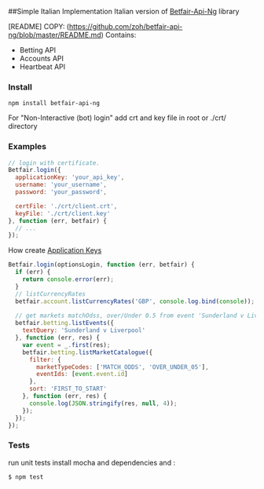 
##Simple Italian Implementation
Italian version of [Betfair-Api-Ng](https://github.com/zoh/betfair-api-ng) library

[README] COPY:
(https://github.com/zoh/betfair-api-ng/blob/master/README.md)
Contains:
* Betting API
* Accounts API
* Heartbeat API

### Install
```
npm install betfair-api-ng
```
For "Non-Interactive (bot) login" add crt and key file in root or ./crt/ directory

### Examples
```js
// login with certificate.
Betfair.login({
  applicationKey: 'your_api_key',
  username: 'your_username',
  password: 'your_password',

  certFile: './crt/client.crt',
  keyFile: './crt/client.key'
}, function (err, betfair) {
  // ...
});
```
How create  [Application Keys](https://api.developer.betfair.com/services/webapps/docs/display/1smk3cen4v3lu3yomq5qye0ni/Application+Keys) 

```js
Betfair.login(optionsLogin, function (err, betfair) {
  if (err) {
    return console.error(err);
  }
  // listCurrencyRates
  betfair.account.listCurrencyRates('GBP', console.log.bind(console));
  
  // get markets matchOdss, over/Under 0.5 from event 'Sunderland v Liverpool'
  betfair.betting.listEvents({
    textQuery: 'Sunderland v Liverpool'
  }, function (err, res) {
    var event = _.first(res);
    betfair.betting.listMarketCatalogue({
      filter: {
        marketTypeCodes: ['MATCH_ODDS', 'OVER_UNDER_05'],
        eventIds: [event.event.id]
      },
      sort: 'FIRST_TO_START'
    }, function (err, res) {
      console.log(JSON.stringify(res, null, 4));
    });
  });
});
```

### Tests
run unit tests
install mocha and dependencies
and :
```
$ npm test
```
